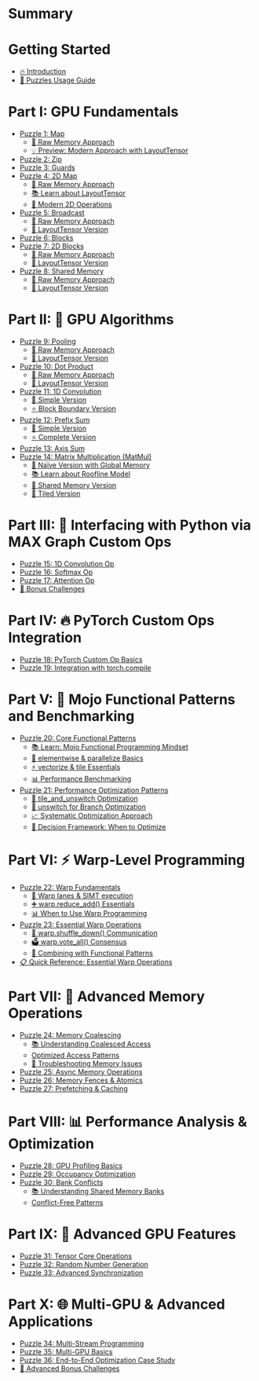 # Summary

# Getting Started
- [🔥 Introduction](./introduction.md)
- [🧭 Puzzles Usage Guide](./howto.md)

# Part I: GPU Fundamentals
- [Puzzle 1: Map](./puzzle_01/puzzle_01.md)
  - [🔰 Raw Memory Approach](./puzzle_01/raw.md)
  - [💡 Preview: Modern Approach with LayoutTensor](./puzzle_01/layout_tensor_preview.md)
- [Puzzle 2: Zip](./puzzle_02/puzzle_02.md)
- [Puzzle 3: Guards](./puzzle_03/puzzle_03.md)
- [Puzzle 4: 2D Map](./puzzle_04/puzzle_04.md)
  - [🔰 Raw Memory Approach](./puzzle_04/raw.md)
  - [📚 Learn about LayoutTensor](./puzzle_04/introduction_layout_tensor.md)
  - [🚀 Modern 2D Operations](./puzzle_04/layout_tensor.md)
- [Puzzle 5: Broadcast](./puzzle_05/puzzle_05.md)
  - [🔰 Raw Memory Approach](./puzzle_05/raw.md)
  - [📐 LayoutTensor Version](./puzzle_05/layout_tensor.md)
- [Puzzle 6: Blocks](./puzzle_06/puzzle_06.md)
- [Puzzle 7: 2D Blocks](./puzzle_07/puzzle_07.md)
  - [🔰 Raw Memory Approach](./puzzle_07/raw.md)
  - [📐 LayoutTensor Version](./puzzle_07/layout_tensor.md)
- [Puzzle 8: Shared Memory](./puzzle_08/puzzle_08.md)
  - [🔰 Raw Memory Approach](./puzzle_08/raw.md)
  - [📐 LayoutTensor Version](./puzzle_08/layout_tensor.md)

# Part II: 🧮 GPU Algorithms
- [Puzzle 9: Pooling](./puzzle_09/puzzle_09.md)
  - [🔰 Raw Memory Approach](./puzzle_09/raw.md)
  - [📐 LayoutTensor Version](./puzzle_09/layout_tensor.md)
- [Puzzle 10: Dot Product](./puzzle_10/puzzle_10.md)
  - [🔰 Raw Memory Approach](./puzzle_10/raw.md)
  - [📐 LayoutTensor Version](./puzzle_10/layout_tensor.md)
- [Puzzle 11: 1D Convolution](./puzzle_11/puzzle_11.md)
  - [🔰 Simple Version](./puzzle_11/simple.md)
  - [⭐ Block Boundary Version](./puzzle_11/block_boundary.md)
- [Puzzle 12: Prefix Sum](./puzzle_12/puzzle_12.md)
  - [🔰 Simple Version](./puzzle_12/simple.md)
  - [⭐ Complete Version](./puzzle_12/complete.md)
- [Puzzle 13: Axis Sum](./puzzle_13/puzzle_13.md)
- [Puzzle 14: Matrix Multiplication (MatMul)](./puzzle_14/puzzle_14.md)
    - [🔰 Naïve Version with Global Memory](./puzzle_14/naïve.md)
    - [📚 Learn about Roofline Model](./puzzle_14/roofline.md)
    - [🤝 Shared Memory Version](./puzzle_14/shared_memory.md)
    - [📐 Tiled Version](./puzzle_14/tiled.md)

# Part III: 🐍 Interfacing with Python via MAX Graph Custom Ops
- [Puzzle 15: 1D Convolution Op](./puzzle_15/puzzle_15.md)
- [Puzzle 16: Softmax Op](./puzzle_16/puzzle_16.md)
- [Puzzle 17: Attention Op](./puzzle_17/puzzle_17.md)
- [🎯 Bonus Challenges](./bonuses/part3.md)

# Part IV: 🔥 PyTorch Custom Ops Integration
- [Puzzle 18: PyTorch Custom Op Basics]()
- [Puzzle 19: Integration with torch.compile]()

# Part V: 🌊 Mojo Functional Patterns and Benchmarking
- [Puzzle 20: Core Functional Patterns]()
  - [📚 Learn: Mojo Functional Programming Mindset]()
  - [🔰 elementwise & parallelize Basics]()
  - [⚡ vectorize & tile Essentials]()
  - [📊 Performance Benchmarking]()
- [Puzzle 21: Performance Optimization Patterns]()
  - [🔧 tile_and_unswitch Optimization]()
  - [🌊 unswitch for Branch Optimization]()
  - [📈 Systematic Optimization Approach]()
  - [🎯 Decision Framework: When to Optimize]()

# Part VI: ⚡ Warp-Level Programming
- [Puzzle 22: Warp Fundamentals]()
  - [🌊 Warp lanes & SIMT execution]()
  - [➕ warp.reduce_add() Essentials]()
  - [📊 When to Use Warp Programming]()
- [Puzzle 23: Essential Warp Operations]()
  - [🔄 warp.shuffle_down() Communication]()
  - [🗳️ warp.vote_all() Consensus]()
  - [🔗 Combining with Functional Patterns]()
- [📋 Quick Reference: Essential Warp Operations]()

# Part VII: 🧠 Advanced Memory Operations
- [Puzzle 24: Memory Coalescing]()
  - [📚 Understanding Coalesced Access]()
  - [Optimized Access Patterns]()
  - [🔧 Troubleshooting Memory Issues]()
- [Puzzle 25: Async Memory Operations]()
- [Puzzle 26: Memory Fences & Atomics]()
- [Puzzle 27: Prefetching & Caching]()

# Part VIII: 📊 Performance Analysis & Optimization
- [Puzzle 28: GPU Profiling Basics]()
- [Puzzle 29: Occupancy Optimization]()
- [Puzzle 30: Bank Conflicts]()
  - [📚 Understanding Shared Memory Banks]()
  - [Conflict-Free Patterns]()

# Part IX: 🚀 Advanced GPU Features
- [Puzzle 31: Tensor Core Operations]()
- [Puzzle 32: Random Number Generation]()
- [Puzzle 33: Advanced Synchronization]()

# Part X: 🌐 Multi-GPU & Advanced Applications
- [Puzzle 34: Multi-Stream Programming]()
- [Puzzle 35: Multi-GPU Basics]()
- [Puzzle 36: End-to-End Optimization Case Study]()
- [🎯 Advanced Bonus Challenges]()
